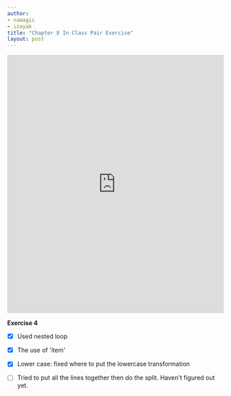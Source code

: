 ```yaml
---
author: 
- namagic
- izayak
title: "Chapter 8 In Class Pair Exercise"
layout: post
---
```


<iframe src="https://trinket.io/embed/python/3846dec449" width="100%" height="600" frameborder="0" marginwidth="0" marginheight="0" allowfullscreen></iframe>  

**Exercise 4**  

- [x] Used nested loop  
- [x] The use of 'item'  
- [x] Lower case: fixed where to put the lowercase transformation  
- [ ] Tried to put all the lines together then do the split. Haven't figured out yet.  




